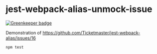 # jest-webpack-alias-unmock-issue

[![Greenkeeper badge](https://badges.greenkeeper.io/elliottsj/jest-webpack-alias-unmock-issue.svg)](https://greenkeeper.io/)

Demonstration of https://github.com/Ticketmaster/jest-webpack-alias/issues/16

```shell
npm test
```
